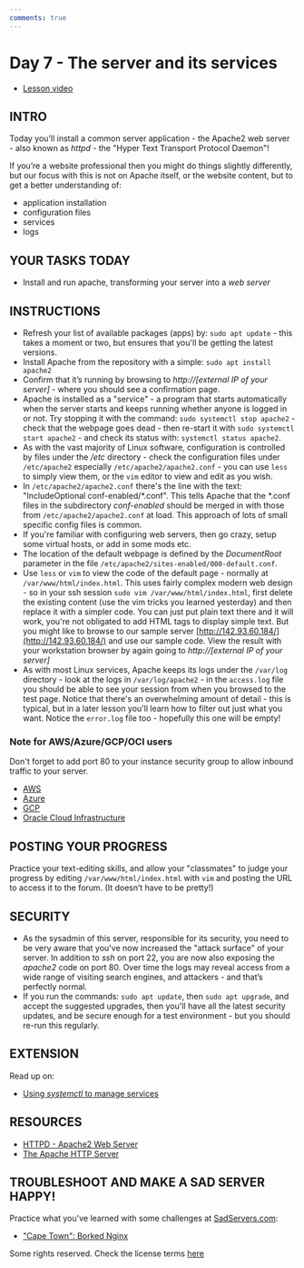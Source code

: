 ```yaml
---
comments: true
---
```

# Day 7 - The server and its services

* [Lesson video](https://youtu.be/VzXwO0qq-bg)

## INTRO

Today you'll install a common server application - the Apache2 web server - also known as *httpd* - the "Hyper Text Transport Protocol Daemon"!

If you’re a website professional then you might do things slightly differently, but our focus with this is not on Apache itself, or the website content, but to get a better understanding of:

* application installation
* configuration files
* services
* logs

## YOUR TASKS TODAY

* Install and run apache, transforming your server into a _web server_

## INSTRUCTIONS

* Refresh your list of available packages (apps) by: `sudo apt update` - this takes a moment or two, but ensures that you'll be getting the latest versions.
* Install Apache from the repository with a simple:  `sudo apt install apache2`
* Confirm that it’s running by browsing to _http://[external IP of your server]_  - where you should see a confirmation page.
* Apache is installed as a "service" - a program that starts automatically when the server starts and keeps running whether anyone is logged in or not. Try stopping it with the command: `sudo systemctl stop apache2` - check that the webpage goes dead - then re-start it with `sudo systemctl start apache2` - and check its status with: `systemctl status apache2`.
* As with the vast majority of Linux software, configuration is controlled by files under the _/etc_ directory - check the configuration files under `/etc/apache2`  especially `/etc/apache2/apache2.conf` - you can use `less` to simply view them, or the `vim` editor to view and edit as you wish.
* In `/etc/apache2/apache2.conf` there's the line with the text: "IncludeOptional conf-enabled/\*.conf". This tells Apache that the \*.conf files in the subdirectory *conf-enabled* should be merged in with those from `/etc/apache2/apache2.conf` at load. This approach of lots of small specific config files is common.
* If you're familiar with configuring web servers, then go crazy, setup some virtual hosts, or add in some mods etc.
* The location of the default webpage is defined by the *DocumentRoot* parameter in the file `/etc/apache2/sites-enabled/000-default.conf`.
* Use `less` or `vim` to view the code of the default page - normally at `/var/www/html/index.html`. This uses fairly complex modern web design - so in your ssh session `sudo vim /var/www/html/index.html`, first delete the existing content (use the vim tricks you learned yesterday) and then replace it with a simpler code. You can just put plain text there and it will work, you're not obligated to add HTML tags to display simple text. But you might like to browse to our sample server [http://142.93.60.184/](http://142.93.60.184/) and use our sample code. View the result with your workstation browser by again going to _http://[external IP of your server]_
* As with most Linux services, Apache keeps its logs under the `/var/log` directory - look at the logs in `/var/log/apache2` - in the `access.log` file you should be able to see your session from when you browsed to the test page. Notice that there's an overwhelming amount of detail - this is typical, but in a later lesson you'll learn how to filter out just what you want. Notice the `error.log` file too - hopefully this one will be empty!

### Note for AWS/Azure/GCP/OCI users

Don't forget to add port 80 to your instance security group to allow inbound traffic to your server.

* [AWS](https://docs.aws.amazon.com/AWSEC2/latest/UserGuide/ec2-security-groups.html)
* [Azure](https://learn.microsoft.com/en-us/answers/questions/1190066/how-can-i-open-a-port-in-azure-so-that-a-constant)
* [GCP](https://cloud.google.com/firewall/docs/using-firewalls#listing-rules-vm)
* [Oracle Cloud Infrastructure](https://docs.oracle.com/en-us/iaas/developer-tutorials/tutorials/apache-on-oracle-linux/01-summary.htm#add-ingress-rules)

## POSTING YOUR PROGRESS

Practice your text-editing skills, and allow your "classmates" to judge your progress by editing `/var/www/html/index.html` with `vim` and posting the URL to access it to the forum. (It doesn’t have to be pretty!)

## SECURITY

* As the sysadmin of this server, responsible for its security, you need to be very aware that you've now increased the "attack surface" of your server. In addition to *ssh* on port 22, you are now also exposing the *apache2* code on port 80. Over time the logs may reveal access from a wide range of visiting search engines, and attackers - and that’s perfectly normal.
* If you run the commands: `sudo apt update`, then `sudo apt upgrade`, and accept the suggested upgrades, then you'll have all the latest security updates, and be secure enough for a test environment - but you should re-run this regularly.

## EXTENSION

Read up on:

* [Using *systemctl* to manage services](https://www.digitalocean.com/community/tutorials/how-to-use-systemctl-to-manage-systemd-services-and-units)

## RESOURCES

* [HTTPD - Apache2 Web Server](https://ubuntu.com/server/docs/how-to-install-apache2)
* [The Apache HTTP Server](https://access.redhat.com/documentation/en-us/red_hat_enterprise_linux/9/html/deploying_web_servers_and_reverse_proxies/setting-apache-http-server_deploying-web-servers-and-reverse-proxies#doc-wrapper)

## TROUBLESHOOT AND MAKE A SAD SERVER HAPPY!

Practice what you've learned with some challenges at [SadServers.com](https://sadservers.com/):

* ["Cape Town": Borked Nginx](https://sadservers.com/scenario/capetown)

Some rights reserved. Check the license terms
[here](https://github.com/livialima/linuxupskillchallenge/blob/master/LICENSE)
